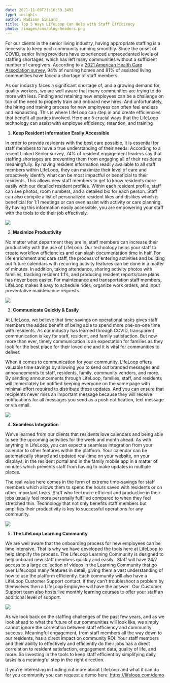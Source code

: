 ```yaml
---
date: 2021-11-08T21:16:59.349Z
type: insights
author: Madison Siniard
title: Top 5 Ways LifeLoop Can Help with Staff Efficiency
photo: /images/cms/blog-headers.png
---
```


<!--StartFragment-->

For our clients in the senior living industry, having appropriate staffing is a necessity to keep each community running smoothly. Since the onset of COVID, senior living providers have experienced unprecedented levels of staffing shortages, which has left many communities without a sufficient number of caregivers. According to a [2021 American Health Care Association survey](https://www.ahcancal.org/News-and-Communications/Fact-Sheets/FactSheets/Workforce-Survey-June2020.pdf), 94% of nursing homes and 81% of assisted living communities have faced a shortage of staff members.

As our industry faces a significant shortage of, and a growing demand for, quality workers, we are well aware that many communities are trying to do more with less. Finding and retaining new employees can be a challenge on top of the need to properly train and onboard new hires. And unfortunately, the hiring and training process for new employees can often feel endless and exhausting. This is where LifeLoop can step in and create efficiencies that benefit all parties involved. Here are 5 crucial ways that the LifeLoop technology can assist with employee efficiency, retention, and training

1. **Keep Resident Information Easily Accessible**

In order to provide residents with the best care possible, it is essential for staff members to have a true understanding of their needs. According to a recent Linked Senior survey, 74% of resident engagement leaders say that staffing shortages are preventing them from engaging all of their residents meaningfully. By having resident information readily available to all staff members within LifeLoop, they can maximize their level of care and proactively identify what can be most impactful or beneficial to their residents. This allows new staff members to get to know residents more easily with our detailed resident profiles. Within each resident profile, staff can see photos, room numbers, and a detailed bio for each person. Staff can also compile a list of personalized resident likes and dislikes which is beneficial for 1:1 meetings or can even assist with activity or care planning. By having this information easily accessible, you are empowering your staff with the tools to do their job effectively.

![](/images/cms/effiency-7.png)

<!--StartFragment-->

2. **Maximize Productivity**

No matter what department they are in, staff members can increase their productivity with the use of LifeLoop. Our technology helps your staff to create workflow efficiencies and can slash documentation time in half. For life enrichment and care staff, the process of entering activities and building out future calendars with recurring activity features can be done in a matter of minutes. In addition, taking attendance, sharing activity photos with families, tracking resident 1:1’s, and producing resident reports/care plans has never been easier. For maintenance and transportation staff members, LifeLoop makes it easy to schedule rides, organize work orders, and input preventative maintenance requests.

![](/images/cms/efficiency-2.png)

<!--StartFragment-->

3. **Communicate Quickly & Easily**

At LifeLoop, we believe that time savings on operational tasks gives staff members the added benefit of being able to spend more one-on-one time with residents. As our industry has learned through COVID, transparent communication is key for staff, resident, and family satisfaction. But now more than ever, timely communication is an expectation for families as they look for the best place for their loved one and it is vital for communities to deliver.

When it comes to communication for your community, LifeLoop offers valuable time savings by allowing you to send out branded messages and announcements to staff, residents, family, community vendors, and more. By sending announcements through LifeLoop, families, staff, and residents will immediately be notified keeping everyone on the same page with minimal effort required to distribute these updates. And you can ensure that recipients never miss an important message because they will receive notifications for all messages you send as a push notification, text message or via email.

![](/images/cms/efficiency-4.png)

<!--StartFragment-->

4. **Seamless Integration**

We’ve learned from our clients that residents love calendars and being able to see the upcoming activities for the week and month ahead. As with anything in LifeLoop, you can expect a seamless integration from your calendar to other features within the platform. Your calendar can be automatically shared and updated real-time on your website, on your displays, in the resident portal and in the family mobile app in a matter of minutes which prevents staff from having to make updates in multiple places.

The real value here comes in the form of extreme time-savings for staff members which allows them to spend the hours saved with residents or on other important tasks. Staff who feel more efficient and productive in their jobs usually feel more personally fulfilled compared to when they feel stretched thin. Technology that not only benefits staff members but amplifies their productivity is key to successful operations for any community.

![](/images/cms/efficienvy-3.png)

<!--StartFragment-->

5. **The LifeLoop Learning Community**

We are well aware that the onboarding process for new employees can be time intensive. That is why we have developed the tools here at LifeLoop to help simplify the process. The LifeLoop Learning Community is designed to help onboard new staff members quickly and easily.  Staff will have 24/7 access to a large collection of videos in the Learning Community that go over LifeLoops many features in detail, giving them a vast understanding of how to use the platform efficiently. Each community will also have a LifeLoop Customer Support contact, if they can’t troubleshoot a problem by themselves then a LifeLoop Employee will have the answer.  Our Customer Support team also hosts live monthly learning courses to offer your staff an additional level of support.

![](/images/cms/efficienty-1.png)

<!--StartFragment-->

As we look back on the staffing challenges of the past few years, and as we look ahead to what the future of our communities will look like, we simply cannot ignore the correlation between staff efficiency and community success. Meaningful engagement, from staff members all the way down to our residents, has a direct impact on community ROI. Your staff members and their ability to effectively and efficiently do their jobs has a direct correlation to resident satisfaction, engagement data, quality of life, and more. So investing in the tools to keep staff efficient by simplifying daily tasks is a meaningful step in the right direction.

If you’re interesting in finding out more about LifeLoop and what it can do for you community you can request a demo here: <https://lifeloop.com/demo>

<!--EndFragment-->

<!--EndFragment-->
